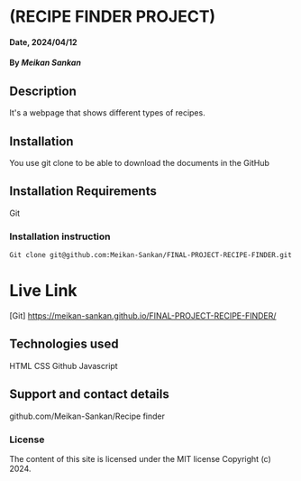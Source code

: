 # (RECIPE FINDER PROJECT)

#### Date, 2024/04/12

#### By *Meikan Sankan*

## Description
It's a webpage that shows different types of recipes.

## Installation
You use git clone to be able to download the documents in the GitHub

## Installation Requirements
Git

### Installation instruction
```
Git clone git@github.com:Meikan-Sankan/FINAL-PROJECT-RECIPE-FINDER.git

```

# Live Link
[Git] https://meikan-sankan.github.io/FINAL-PROJECT-RECIPE-FINDER/

## Technologies used
HTML
CSS
Github
Javascript

## Support and contact details
github.com/Meikan-Sankan/Recipe finder

### License
The content of this site is licensed under the MIT license
Copyright (c) 2024.

